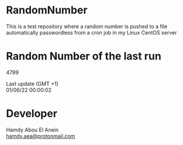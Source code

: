 # RandomNumber    
This is a test repository where a random number is pushed to a file automatically passwordless from a cron job in my Linux CentOS server    
# Random Number of the last run   
4799
      
Last update (GMT +1)    
01/06/22 00:00:02
# Developer    
Hamdy Abou El Anein   
hamdy.aea@protonmail.com
